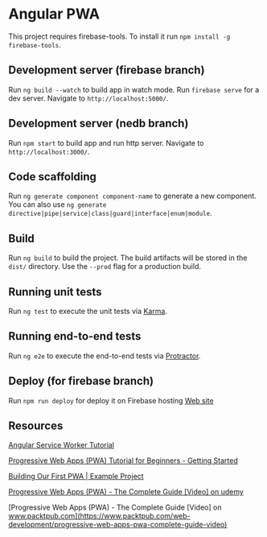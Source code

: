 # Angular PWA

This project requires firebase-tools. To install it run `npm install -g firebase-tools`.

## Development server (firebase branch)
Run `ng build --watch` to build app in watch mode.
Run `firebase serve` for a dev server. Navigate to `http://localhost:5000/`.

## Development server (nedb branch)

Run `npm start` to build app and run http server. Navigate to `http://localhost:3000/`.

## Code scaffolding

Run `ng generate component component-name` to generate a new component. You can also use `ng generate directive|pipe|service|class|guard|interface|enum|module`.

## Build

Run `ng build` to build the project. The build artifacts will be stored in the `dist/` directory. Use the `--prod` flag for a production build.

## Running unit tests

Run `ng test` to execute the unit tests via [Karma](https://karma-runner.github.io).

## Running end-to-end tests

Run `ng e2e` to execute the end-to-end tests via [Protractor](http://www.protractortest.org/).

## Deploy (for firebase branch)

Run `npm run deploy` for deploy it on Firebase hosting [Web site](https://angular-pwa-6dd1c.web.app)

## Resources

[Angular Service Worker Tutorial](https://www.youtube.com/watch?v=5YtNQJQu31Y)

[Progressive Web Apps (PWA) Tutorial for Beginners - Getting Started](https://www.youtube.com/watch?v=dap6yIe1uK4)

[Building Our First PWA | Example Project](https://www.youtube.com/watch?v=I3jTvWj8JrQ)

[Progressive Web Apps (PWA) - The Complete Guide [Video] on udemy](https://www.udemy.com/course/progressive-web-app-pwa-the-complete-guide/)

[Progressive Web Apps (PWA) - The Complete Guide [Video] on www.packtpub.com](https://www.packtpub.com/web-development/progressive-web-apps-pwa-complete-guide-video)